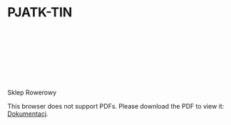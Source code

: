 # PJATK-TIN
Sklep Rowerowy
<object data="https://github.com/MPD97/PJATK-TIN/blob/main/TIN-BikeShop/docs/tin_zaoczne_19c_s16852.pdf" type="application/pdf" width="700px" height="700px">
    <embed src="https://github.com/MPD97/PJATK-TIN/blob/main/TIN-BikeShop/docs/tin_zaoczne_19c_s16852.pdf">
        <p>This browser does not support PDFs. Please download the PDF to view it: <a href="https://github.com/MPD97/PJATK-TIN/blob/main/TIN-BikeShop/docs/tin_zaoczne_19c_s16852.pdf">Dokumentacj</a>.</p>
    </embed>
</object>
